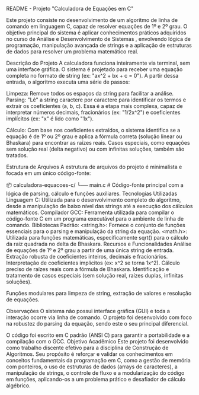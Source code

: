 README - Projeto "Calculadora de Equações em C"

Este projeto consiste no desenvolvimento de um algoritmo de linha de comando em linguagem C, capaz de resolver equações de 1º e 2º grau. O objetivo principal do sistema é aplicar conhecimentos práticos adquiridos no curso de Análise e Desenvolvimento de Sistemas , envolvendo lógica de programação, manipulação avançada de strings e a aplicação de estruturas de dados para resolver um problema matemático real.


Descrição do Projeto
A calculadora funciona inteiramente via terminal, sem uma interface gráfica. O sistema é projetado para receber uma equação completa no formato de string (ex: "ax^2 + bx + c = 0"). A partir dessa entrada, o algoritmo executa uma série de passos:

Limpeza: Remove todos os espaços da string para facilitar a análise.
Parsing: "Lê" a string caractere por caractere para identificar os termos e extrair os coeficientes (a, b, c). Essa é a etapa mais complexa, capaz de interpretar números decimais, fracionários (ex: "1/2x^2") e coeficientes implícitos (ex: "x" é lido como "1x").



Cálculo: Com base nos coeficientes extraídos, o sistema identifica se a equação é de 1º ou 2º grau  e aplica a fórmula correta (solução linear ou Bhaskara) para encontrar as raízes reais. Casos especiais, como equações sem solução real (delta negativo) ou com infinitas soluções, também são tratados.




Estrutura de Arquivos
A estrutura de arquivos do projeto é minimalista e focada em um único código-fonte:

📦 calculadora-equacoes-c/
└── main.c  # Código-fonte principal com a lógica de parsing, cálculo e funções auxiliares.
Tecnologias Utilizadas
Linguagem C: Utilizada para o desenvolvimento completo do algoritmo, desde a manipulação de baixo nível das strings até a execução dos cálculos matemáticos.
Compilador GCC: Ferramenta utilizada para compilar o código-fonte C em um programa executável para o ambiente de linha de comando.
Bibliotecas Padrão:
<string.h>: Fornece o conjunto de funções essenciais para o parsing e manipulação da string da equação.
<math.h>: Utilizada para funções matemáticas, especificamente sqrt() para o cálculo da raiz quadrada no delta de Bhaskara.
Recursos e Funcionalidades
Análise de equações de 1º e 2º grau a partir de uma única string de entrada.
Extração robusta de coeficientes inteiros, decimais e fracionários.
Interpretação de coeficientes implícitos (ex: x^2 se torna 1x^2).
Cálculo preciso de raízes reais com a fórmula de Bhaskara.
Identificação e tratamento de casos especiais (sem solução real, raízes duplas, infinitas soluções).


Funções modulares para limpeza de string, extração de valores e resolução de equações.

Observações
O sistema não possui interface gráfica (GUI) e toda a interação ocorre via linha de comando.
O projeto foi desenvolvido com foco na robustez do parsing da equação, sendo este o seu principal diferencial.

O código foi escrito em C padrão (ANSI C) para garantir a portabilidade e a compilação com o GCC.
Objetivo Acadêmico
Este projeto foi desenvolvido como trabalho discente efetivo para a disciplina de Construção de Algoritmos. Seu propósito é reforçar e validar os conhecimentos em conceitos fundamentais da programação em C, como a gestão de memória com ponteiros, o uso de estruturas de dados (arrays de caracteres), a manipulação de strings, o controle de fluxo e a modularização do código em funções, aplicando-os a um problema prático e desafiador de cálculo algébrico.
